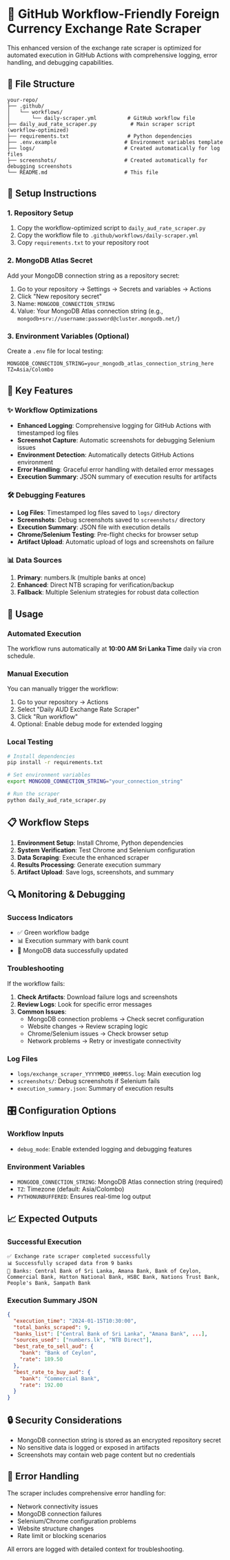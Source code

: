 # 🚀 GitHub Workflow-Friendly Foreign Currency Exchange Rate Scraper

This enhanced version of the exchange rate scraper is optimized for automated execution in GitHub Actions with comprehensive logging, error handling, and debugging capabilities.

## 📁 File Structure

```
your-repo/
├── .github/
│   └── workflows/
│       └── daily-scraper.yml          # GitHub workflow file
├── daily_aud_rate_scraper.py           # Main scraper script (workflow-optimized)
├── requirements.txt                   # Python dependencies
├── .env.example                      # Environment variables template
├── logs/                             # Created automatically for log files
├── screenshots/                      # Created automatically for debugging screenshots
└── README.md                         # This file
```

## 🔧 Setup Instructions

### 1. Repository Setup

1. Copy the workflow-optimized script to `daily_aud_rate_scraper.py`
2. Copy the workflow file to `.github/workflows/daily-scraper.yml`
3. Copy `requirements.txt` to your repository root

### 2. MongoDB Atlas Secret

Add your MongoDB connection string as a repository secret:

1. Go to your repository → Settings → Secrets and variables → Actions
2. Click "New repository secret"
3. Name: `MONGODB_CONNECTION_STRING`
4. Value: Your MongoDB Atlas connection string (e.g., `mongodb+srv://username:password@cluster.mongodb.net/`)

### 3. Environment Variables (Optional)

Create a `.env` file for local testing:

```env
MONGODB_CONNECTION_STRING=your_mongodb_atlas_connection_string_here
TZ=Asia/Colombo
```

## 🎯 Key Features

### ✨ **Workflow Optimizations**

- **Enhanced Logging**: Comprehensive logging for GitHub Actions with timestamped log files
- **Screenshot Capture**: Automatic screenshots for debugging Selenium issues
- **Environment Detection**: Automatically detects GitHub Actions environment
- **Error Handling**: Graceful error handling with detailed error messages
- **Execution Summary**: JSON summary of execution results for artifacts

### 🛠️ **Debugging Features**

- **Log Files**: Timestamped log files saved to `logs/` directory
- **Screenshots**: Debug screenshots saved to `screenshots/` directory
- **Execution Summary**: JSON file with execution details
- **Chrome/Selenium Testing**: Pre-flight checks for browser setup
- **Artifact Upload**: Automatic upload of logs and screenshots on failure

### 📊 **Data Sources**

1. **Primary**: numbers.lk (multiple banks at once)
2. **Enhanced**: Direct NTB scraping for verification/backup
3. **Fallback**: Multiple Selenium strategies for robust data collection

## 🚀 Usage

### Automated Execution

The workflow runs automatically at **10:00 AM Sri Lanka Time** daily via cron schedule.

### Manual Execution

You can manually trigger the workflow:

1. Go to your repository → Actions
2. Select "Daily AUD Exchange Rate Scraper"
3. Click "Run workflow"
4. Optional: Enable debug mode for extended logging

### Local Testing

```bash
# Install dependencies
pip install -r requirements.txt

# Set environment variables
export MONGODB_CONNECTION_STRING="your_connection_string"

# Run the scraper
python daily_aud_rate_scraper.py
```

## 📋 Workflow Steps

1. **Environment Setup**: Install Chrome, Python dependencies
2. **System Verification**: Test Chrome and Selenium configuration
3. **Data Scraping**: Execute the enhanced scraper
4. **Results Processing**: Generate execution summary
5. **Artifact Upload**: Save logs, screenshots, and summary

## 🔍 Monitoring & Debugging

### Success Indicators

- ✅ Green workflow badge
- 📊 Execution summary with bank count
- 🏦 MongoDB data successfully updated

### Troubleshooting

If the workflow fails:

1. **Check Artifacts**: Download failure logs and screenshots
2. **Review Logs**: Look for specific error messages
3. **Common Issues**:
   - MongoDB connection problems → Check secret configuration
   - Website changes → Review scraping logic
   - Chrome/Selenium issues → Check browser setup
   - Network problems → Retry or investigate connectivity

### Log Files

- `logs/exchange_scraper_YYYYMMDD_HHMMSS.log`: Main execution log
- `screenshots/`: Debug screenshots if Selenium fails
- `execution_summary.json`: Summary of execution results

## 🎛️ Configuration Options

### Workflow Inputs

- `debug_mode`: Enable extended logging and debugging features

### Environment Variables

- `MONGODB_CONNECTION_STRING`: MongoDB Atlas connection string (required)
- `TZ`: Timezone (default: Asia/Colombo)
- `PYTHONUNBUFFERED`: Ensures real-time log output

## 📈 Expected Outputs

### Successful Execution

```
✅ Exchange rate scraper completed successfully
📊 Successfully scraped data from 9 banks
🏦 Banks: Central Bank of Sri Lanka, Amana Bank, Bank of Ceylon, Commercial Bank, Hatton National Bank, HSBC Bank, Nations Trust Bank, People's Bank, Sampath Bank
```

### Execution Summary JSON

```json
{
  "execution_time": "2024-01-15T10:30:00",
  "total_banks_scraped": 9,
  "banks_list": ["Central Bank of Sri Lanka", "Amana Bank", ...],
  "sources_used": ["numbers.lk", "NTB Direct"],
  "best_rate_to_sell_aud": {
    "bank": "Bank of Ceylon",
    "rate": 189.50
  },
  "best_rate_to_buy_aud": {
    "bank": "Commercial Bank",
    "rate": 192.00
  }
}
```

## 🔒 Security Considerations

- MongoDB connection string is stored as an encrypted repository secret
- No sensitive data is logged or exposed in artifacts
- Screenshots may contain web page content but no credentials

## 🚨 Error Handling

The scraper includes comprehensive error handling for:

- Network connectivity issues
- MongoDB connection failures
- Selenium/Chrome configuration problems
- Website structure changes
- Rate limit or blocking scenarios

All errors are logged with detailed context for troubleshooting.
